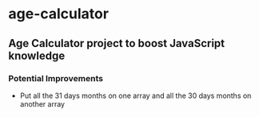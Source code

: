 # age-calculator

## Age Calculator project to boost JavaScript knowledge

### Potential Improvements
 - Put all the 31 days months on one array and all the 30 days months on another array
